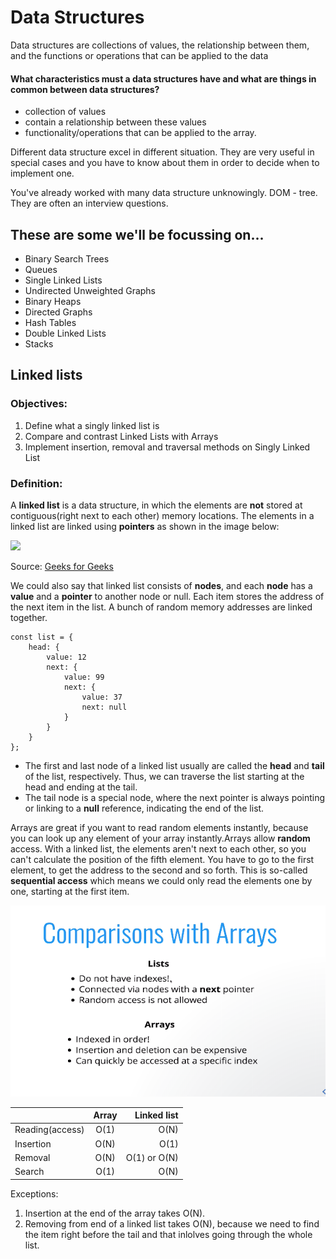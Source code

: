# Data Structures
Data structures are collections of values, the relationship between them, and the functions or operations that can be applied to the data

#### What characteristics must a data structures have and what are things in common between data structures? 

- collection of values
- contain a relationship between these values
- functionality/operations that can be applied to the array.

Different data structure excel in different situation. They are very useful in special cases and you have to know about them in order to decide when to implement one. 

You've already worked with many data structure unknowingly. DOM - tree. They are often an interview questions.

## These are some we'll be focussing on...
- Binary Search Trees
- Queues 
- Single Linked Lists 
- Undirected Unweighted Graphs 
- Binary Heaps 
- Directed Graphs
- Hash Tables
- Double Linked Lists
- Stacks

## Linked lists 

### Objectives: 

1. Define what a singly linked list is 
2. Compare and contrast Linked Lists with Arrays 
3. Implement insertion, removal and traversal methods on Singly Linked List

### Definition: 

A **linked list** is a data structure, in which the elements are **not** stored at contiguous(right next to each other) memory locations. The elements in a linked list are linked using **pointers** as shown in the image below:

![](https://media.geeksforgeeks.org/wp-content/cdn-uploads/gq/2013/03/Linkedlist.png)

Source: [Geeks for Geeks](https://www.geeksforgeeks.org/data-structures/linked-list/)


We could also say that linked list consists of **nodes**, and each **node** has a **value** and a **pointer** to another node or null.
Each item stores the address of the next item in the list. A bunch of random memory addresses are linked together. 

```
const list = {
    head: {
        value: 12
        next: {
            value: 99
            next: {
                value: 37
                next: null
            }
        }
    }
};
```

* The first and last node of a linked list usually are called the **head** and **tail** of the list, respectively. Thus, we can traverse the list starting at the head and ending at the tail. 
* The tail node is a special node, where the next pointer is always pointing or linking to a **null** reference, indicating the end of the list.

Arrays are great if you want to read random elements instantly, because you can look up any element of your array instantly.Arrays allow **random** access. With a linked list, the elements aren't next to each other, so you can't calculate the position of the fifth element. You have to go to the first element, to get the address to the second and so forth. This is so-called **sequential access** which means we could only read the elements one by one, starting at the first item.

![](comparison.png)


|               | Array          | Linked list  |
| ------------- |:-------------:| ---------:|
| Reading(access)       | O(1)          |   O(N)    |
| Insertion     | O(N)          |   O(1)    |
| Removal     | O(N)          |   O(1) or O(N)   |              
| Search     | O(1)          |   O(N)   |     



Exceptions: 

1. Insertion at the end of the array takes O(N). 
2. Removing from end of a linked list takes O(N), because we need to find the item right before the tail and that inlolves going through the whole list.


